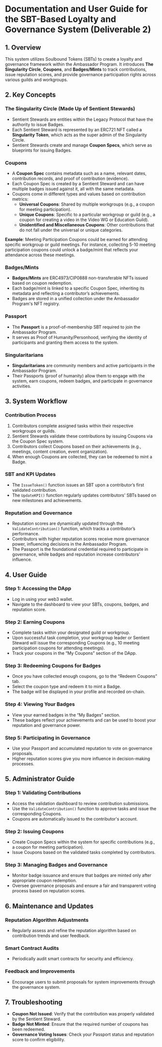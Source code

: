 # Documentation and User Guide for the SBT-Based Loyalty and Governance System (Deliverable 2)

## 1. Overview
This system utilizes Soulbound Tokens (SBTs) to create a loyalty and governance framework within the Ambassador Program. It introduces **The Singularity Circle**, **Coupons**, and **Badges/Mints** to track contributions, issue reputation scores, and provide governance participation rights across various guilds and workgroups.

## 2. Key Concepts

### The Singularity Circle (Made Up of Sentient Stewards)
- Sentient Stewards are entities within the Legacy Protocol that have the authority to issue Badges.
- Each Sentient Steward is represented by an ERC721 NFT called a **Singularity Token**, which acts as the super admin of the Singularity Circle.
- Sentient Stewards create and manage **Coupon Specs**, which serve as blueprints for issuing Badges.

### Coupons
- A **Coupon Spec** contains metadata such as a name, relevant dates, contribution records, and proof of contribution (evidence).
- Each Coupon Spec is created by a Sentient Steward and can have multiple badges issued against it, all with the same metadata.
- Coupons come in different types and values based on contribution metrics:
  - **Universal Coupons**: Shared by multiple workgroups (e.g., a coupon for meeting participation).
  - **Unique Coupons**: Specific to a particular workgroup or guild (e.g., a coupon for creating a video in the Video WG or Education Guild).
  - **Unidentified and Miscellaneous Coupons**: Other contributions that do not fall under the universal or unique categories.

**Example**: Meeting Participation Coupons could be earned for attending specific workgroup or guild meetings. For instance, collecting 5-10 meeting participation coupons could unlock a badge/mint that reflects your attendance across these meetings.

### Badges/Mints
- **Badges/Mints** are ERC4973/CIP0888 non-transferable NFTs issued based on coupon redemption.
- Each badge/mint is linked to a specific Coupon Spec, inheriting its metadata and reflecting a contributor’s achievements.
- Badges are stored in a unified collection under the Ambassador Program's NFT registry.

### Passport
- The **Passport** is a proof-of-membership SBT required to join the Ambassador Program.
- It serves as Proof of Humanity/Personhood, verifying the identity of participants and granting them access to the system.

### Singularitarians
- **Singularitarians** are community members and active participants in the Ambassador Program.
- Their Passports (proof of humanity) allow them to engage with the system, earn coupons, redeem badges, and participate in governance activities.

## 3. System Workflow

### Contribution Process
1. Contributors complete assigned tasks within their respective workgroups or guilds.
2. Sentient Stewards validate these contributions by issuing Coupons via the Coupon Spec system.
3. Contributors collect Coupons based on their achievements (e.g., meetings, content creation, event organization).
4. When enough Coupons are collected, they can be redeemed to mint a Badge.

### SBT and KPI Updates
- The `IssueToken()` function issues an SBT upon a contributor’s first validated contribution.
- The `UpdateKPI()` function regularly updates contributors' SBTs based on new milestones and achievements.

### Reputation and Governance
- Reputation scores are dynamically updated through the `ValidateContribution()` function, which tracks a contributor’s performance.
- Contributors with higher reputation scores receive more governance power, influencing decisions in the Ambassador Program.
- The Passport is the foundational credential required to participate in governance, while badges and reputation increase contributors’ influence.

## 4. User Guide

### Step 1: Accessing the DApp
- Log in using your web3 wallet.
- Navigate to the dashboard to view your SBTs, coupons, badges, and reputation score.

### Step 2: Earning Coupons
- Complete tasks within your designated guild or workgroup.
- Upon successful task completion, your workgroup leader or Sentient Steward will issue the corresponding Coupons (e.g., 10 meeting participation coupons for attending meetings).
- Track your coupons in the “My Coupons” section of the DApp.

### Step 3: Redeeming Coupons for Badges
- Once you have collected enough coupons, go to the “Redeem Coupons” tab.
- Select the coupon type and redeem it to mint a Badge.
- The badge will be displayed in your profile and recorded on-chain.

### Step 4: Viewing Your Badges
- View your earned badges in the “My Badges” section.
- These badges reflect your achievements and can be used to boost your reputation and governance power.

### Step 5: Participating in Governance
- Use your Passport and accumulated reputation to vote on governance proposals.
- Higher reputation scores give you more influence in decision-making processes.

## 5. Administrator Guide

### Step 1: Validating Contributions
- Access the validation dashboard to review contribution submissions.
- Use the `ValidateContribution()` function to approve tasks and issue the corresponding Coupons.
- Coupons are automatically issued to the contributor's account.

### Step 2: Issuing Coupons
- Create Coupon Specs within the system for specific contributions (e.g., a coupon for meeting participation).
- Issue Coupons based on the validated tasks completed by contributors.

### Step 3: Managing Badges and Governance
- Monitor badge issuance and ensure that badges are minted only after appropriate coupon redemption.
- Oversee governance proposals and ensure a fair and transparent voting process based on reputation scores.

## 6. Maintenance and Updates

### Reputation Algorithm Adjustments
- Regularly assess and refine the reputation algorithm based on contribution trends and user feedback.

### Smart Contract Audits
- Periodically audit smart contracts for security and efficiency.

### Feedback and Improvements
- Encourage users to submit proposals for system improvements through the governance system.

## 7. Troubleshooting

- **Coupon Not Issued**: Verify that the contribution was properly validated by the Sentient Steward.
- **Badge Not Minted**: Ensure that the required number of coupons has been redeemed.
- **Governance Voting Issues**: Check your Passport status and reputation score to confirm eligibility.
